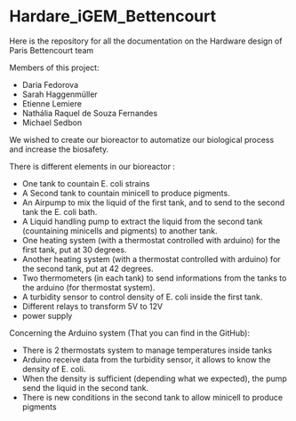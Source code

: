 # Hardare_iGEM_Bettencourt


Here is the repository for all the documentation on the Hardware design of Paris Bettencourt team 

Members of this project: 
- Daria Fedorova
- Sarah Haggenmüller
- Etienne Lemiere
- Nathália Raquel de Souza Fernandes
- Michael Sedbon

We wished to create our bioreactor to automatize our biological process and increase the biosafety.

There is different elements in our bioreactor :
- One tank to countain E. coli strains
- A Second tank to countain minicell to produce pigments.
- An Airpump to mix the liquid of the first tank, and to send to the second tank the E. coli bath.
- A Liquid handling pump to extract the liquid from the second tank (countaining minicells and pigments) to another tank.
- One heating system (with a thermostat controlled with arduino) for the first tank, put at 30 degrees.
- Another heating system (with a thermostat controlled with arduino) for the second tank, put at 42 degrees.
- Two thermometers (in each tank) to send informations from the tanks to the arduino (for thermostat system).
- A turbidity sensor to control density of E. coli inside the first tank.
- Different relays to transform 5V to 12V
- power supply

Concerning the Arduino system (That you can find in the GitHub): 
- There is 2 thermostats system to manage temperatures inside tanks
- Arduino receive data from the turbidity sensor, it allows to know the density of E. coli.
- When the density is sufficient (depending what we expected), the pump send the liquid in the second tank.
- There is new conditions in the second tank to allow minicell to produce pigments

